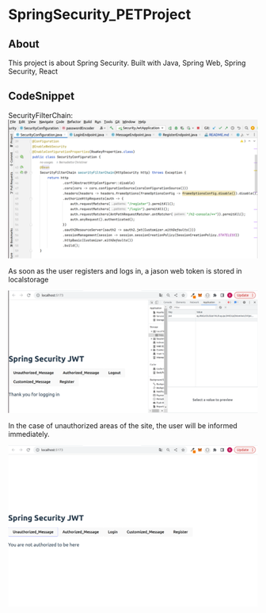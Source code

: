 # SpringSecurity_PETProject

## About
This project is about Spring Security. 
Built with Java, Spring Web, Spring Security, React 

## CodeSnippet

SecurityFilterChain:
![SecurityFilterChain](./img/SecurityFilterChain.png)

As soon as the user registers and logs in, 
a jason web token is stored in localstorage

![jwt](./img/jwt.png)


In the case of unauthorized areas of the site, 
the user will be informed immediately.

![jwt](./img/unauthorized.png)
